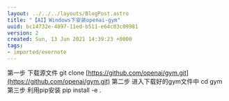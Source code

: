 ```yaml
---
layout: ../../../layouts/BlogPost.astro
title: "【AI】Windows下安装openai-gym"
uuid: bc14732e-4897-11ed-b511-e64c03c09981
version: 2
created: Sun, 13 Jun 2021 14:39:23 +0000
tags:
- imported/evernote
---
```


第一步 下载源文件 git clone [https://github.com/openai/gym.git](https://github.com/openai/gym.git) 第二步 进入下载好的gym文件中 cd gym 第三步 利用pip安装 pip install -e .